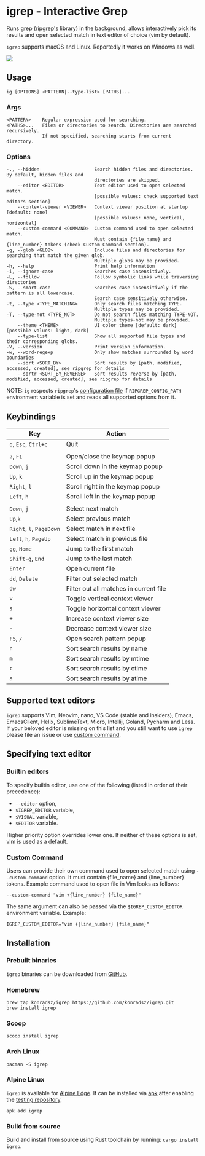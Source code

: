 # igrep - Interactive Grep
Runs [grep](https://crates.io/crates/grep) ([ripgrep's](https://github.com/BurntSushi/ripgrep/) library) in the background, allows interactively pick its results and open selected match in text editor of choice (vim by default).

`igrep` supports macOS and Linux. Reportedly it works on Windows as well.

<img src="./assets/v1_0_0.gif"/>

## Usage
`ig [OPTIONS] <PATTERN|--type-list> [PATHS]...`

### Args
```
<PATTERN>    Regular expression used for searching.
<PATHS>...   Files or directories to search. Directories are searched recursively.
             If not specified, searching starts from current directory.
```

### Options
```
-., --hidden                    Search hidden files and directories. By default, hidden files and
                                directories are skipped.
    --editor <EDITOR>           Text editor used to open selected match.
                                [possible values: check supported text editors section]
    --context-viewer <VIEWER>   Context viewer position at startup [default: none]
                                [possible values: none, vertical, horizontal]
    --custom-command <COMMAND>  Custom command used to open selected match.
                                Must contain {file_name} and {line_number} tokens (check Custom Command section).
-g, --glob <GLOB>               Include files and directories for searching that match the given glob.
                                Multiple globs may be provided.
-h, --help                      Print help information
-i, --ignore-case               Searches case insensitively.
-L, --follow                    Follow symbolic links while traversing directories
-S, --smart-case                Searches case insensitively if the pattern is all lowercase.
                                Search case sensitively otherwise.
-t, --type <TYPE_MATCHING>      Only search files matching TYPE.
                                Multiple types may be provided.
-T, --type-not <TYPE_NOT>       Do not search files matching TYPE-NOT.
                                Multiple types-not may be provided.
    --theme <THEME>             UI color theme [default: dark] [possible values: light, dark]
    --type-list                 Show all supported file types and their corresponding globs.
-V, --version                   Print version information.
-w, --word-regexp               Only show matches surrounded by word boundaries
    --sort <SORT_BY>            Sort results by [path, modified, accessed, created], see ripgrep for details
    --sortr <SORT_BY_REVERSE>   Sort results reverse by [path, modified, accessed, created], see ripgrep for details
```
NOTE: `ig` respects `ripgrep`'s [configuration file](https://github.com/BurntSushi/ripgrep/blob/master/GUIDE.md#configuration-file) if `RIPGREP_CONFIG_PATH` environment variable is set and reads all supported options from it.

## Keybindings
<!-- The markers above and below the table are required for build script -->
<!-- keybindings start -->
| Key                      | Action                                 |
| ------------------------ | -------------------------------------- |
| `q`, `Esc`, `Ctrl+c`     | Quit                                   |
|                          |                                        |
| `?`, `F1`                | Open/close the keymap popup            |
| `Down`, `j`              | Scroll down in the keymap popup        |
| `Up`, `k`                | Scroll up in the keymap popup          |
| `Right`, `l`             | Scroll right in the keymap popup       |
| `Left`, `h`              | Scroll left in the keymap popup        |
|                          |                                        |
| `Down`, `j`              | Select next match                      |
| `Up`,`k`                 | Select previous match                  |
| `Right`, `l`, `PageDown` | Select match in next file              |
| `Left`, `h`, `PageUp`    | Select match in previous file          |
| `gg`, `Home`             | Jump to the first match                |
| `Shift-g`, `End`         | Jump to the last match                 |
| `Enter`                  | Open current file                      |
| `dd`, `Delete`           | Filter out selected match              |
| `dw`                     | Filter out all matches in current file |
| `v`                      | Toggle vertical context viewer         |
| `s`                      | Toggle horizontal context viewer       |
| `+`                      | Increase context viewer size           |
| `-`                      | Decrease context viewer size           |
| `F5`, `/`                | Open search pattern popup              |
| `n`                      | Sort search results by name            |
| `m`                      | Sort search results by mtime           |
| `c`                      | Sort search results by ctime           |
| `a`                      | Sort search results by atime           |
<!-- keybindings end -->

## Supported text editors
`igrep` supports Vim, Neovim, nano, VS Code (stable and insiders), Emacs, EmacsClient, Helix, SublimeText, Micro, Intellij, Goland, Pycharm and Less. If your beloved editor is missing on this list and you still want to use `igrep` please file an issue or use [custom command](#custom-command).

## Specifying text editor
### Builtin editors
To specify builtin editor, use one of the following (listed in order of their precedence):
- `--editor` option,
- `$IGREP_EDITOR` variable,
- `$VISUAL` variable,
- `$EDITOR` variable.

Higher priority option overrides lower one. If neither of these options is set, vim is used as a default.

### Custom Command
Users can provide their own command used to open selected match using `--custom-command` option. It must contain {file_name} and {line_number} tokens. Example command used to open file in Vim looks as follows:

`--custom-command "vim +{line_number} {file_name}"`

The same argument can also be passed via the `$IGREP_CUSTOM_EDITOR` environment variable. Example:

`IGREP_CUSTOM_EDITOR="vim +{line_number} {file_name}"`

## Installation
### Prebuilt binaries
`igrep` binaries can be downloaded from [GitHub](https://github.com/konradsz/igrep/releases).
### Homebrew
```
brew tap konradsz/igrep https://github.com/konradsz/igrep.git
brew install igrep
```
### Scoop
```
scoop install igrep
```
### Arch Linux
```
pacman -S igrep
```
### Alpine Linux

`igrep` is available for [Alpine Edge](https://pkgs.alpinelinux.org/packages?name=igrep&branch=edge). It can be installed via [apk](https://wiki.alpinelinux.org/wiki/Alpine_Package_Keeper) after enabling the [testing repository](https://wiki.alpinelinux.org/wiki/Repositories).

```
apk add igrep
```

### Build from source
Build and install from source using Rust toolchain by running: `cargo install igrep`.
